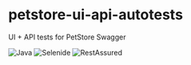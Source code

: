 # petstore-ui-api-autotests
UI + API tests for PetStore Swagger

![Java](https://img.shields.io/badge/Java-17-red)
![Selenide](https://img.shields.io/badge/Selenide-7.0.4-%2336AF8D)
![RestAssured](https://img.shields.io/badge/RestAssured-5.3.1-%230175C2)
